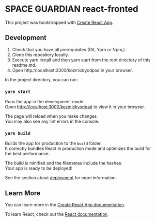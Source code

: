 # SPACE GUARDIAN react-fronted

This project was bootstrapped with [Create React App](https://github.com/facebook/create-react-app).

## Development

1. Check that you have all prerequisites (Git, Yarn or Npm,).
2. Clone this repository locally.
3. Execute yarn install and then yarn start from the root directory of this readme.md.
4. Open http://localhost:3000/kozmickyodpad in your browser.


In the project directory, you can run:

### `yarn start`

Runs the app in the development mode.\
Open [http://localhost:3000/kozmickyodpad](http://localhost:3000/kozmickyodpad) to view it in your browser.

The page will reload when you make changes.\
You may also see any lint errors in the console.

### `yarn build`

Builds the app for production to the `build` folder.\
It correctly bundles React in production mode and optimizes the build for the best performance.

The build is minified and the filenames include the hashes.\
Your app is ready to be deployed!

See the section about [deployment](https://facebook.github.io/create-react-app/docs/deployment) for more information.

## Learn More

You can learn more in the [Create React App documentation](https://facebook.github.io/create-react-app/docs/getting-started).

To learn React, check out the [React documentation](https://reactjs.org/).